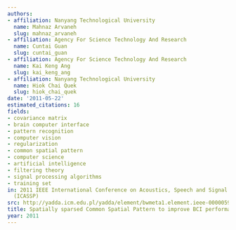 ```yaml
---
authors:
- affiliation: Nanyang Technological University
  name: Mahnaz Arvaneh
  slug: mahnaz_arvaneh
- affiliation: Agency For Science Technology And Research
  name: Cuntai Guan
  slug: cuntai_guan
- affiliation: Agency For Science Technology And Research
  name: Kai Keng Ang
  slug: kai_keng_ang
- affiliation: Nanyang Technological University
  name: Hiok Chai Quek
  slug: hiok_chai_quek
date: '2011-05-22'
estimated_citations: 16
fields:
- covariance matrix
- brain computer interface
- pattern recognition
- computer vision
- regularization
- common spatial pattern
- computer science
- artificial intelligence
- filtering theory
- signal processing algorithms
- training set
in: 2011 IEEE International Conference on Acoustics, Speech and Signal Processing
  (ICASSP)
src: http://yadda.icm.edu.pl/yadda/element/bwmeta1.element.ieee-000005946970
title: Spatially sparsed Common Spatial Pattern to improve BCI performance
year: 2011
---
```

